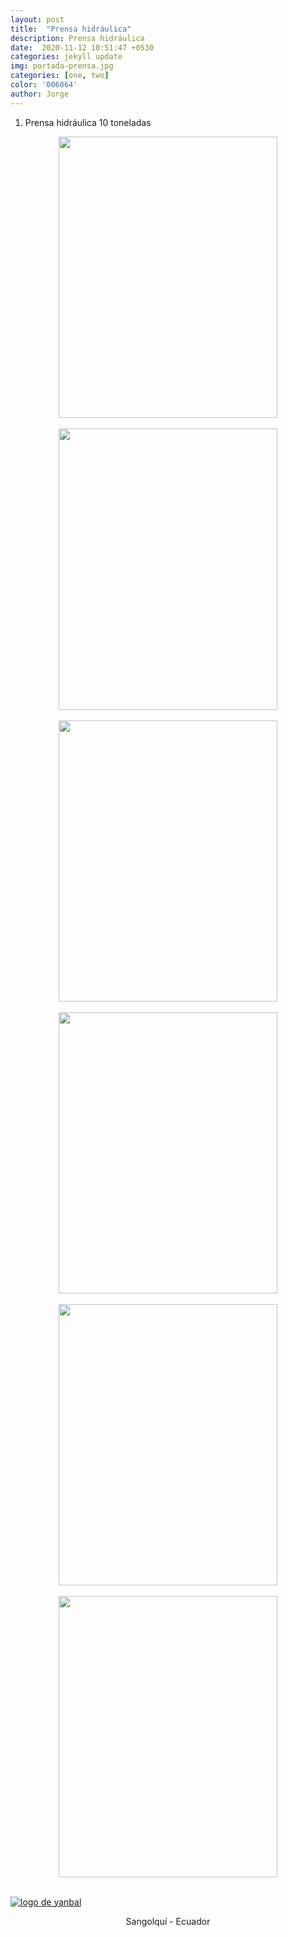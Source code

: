 ```yaml
---
layout: post
title:  "Prensa hidráulica"
description: Prensa hidráulica 
date:  2020-11-12 10:51:47 +0530
categories: jekyll update
img: portada-prensa.jpg
categories: [one, two]
color: '006064'
author: Jorge
---
```

1. Prensa hidráulica 10 toneladas

<center>
<img src="https://github.com/Jorge-onofa/karna/blob/gh-pages/images/prensa1.jpg?raw=true" width="350" height="450" />
</center>
<br>
<center>
<img src="https://github.com/Jorge-onofa/karna/blob/gh-pages/images/prensa2.jpg?raw=true" width="350" height="450" />
</center>
<br>
<center>
<img src="https://github.com/Jorge-onofa/karna/blob/gh-pages/images/prensa4.jpg?raw=true" width="350" height="450" />
</center>
<br>
<center>
<img src="https://github.com/Jorge-onofa/karna/blob/gh-pages/images/prensa5.jpg?raw=true" width="350" height="450" />
</center>
<br>
<center>
<img src="https://github.com/Jorge-onofa/karna/blob/gh-pages/images/prensa6.jpg?raw=true" width="350" height="450" />
</center>
<br><center>
<img src="https://github.com/Jorge-onofa/karna/blob/gh-pages/images/prensa6.jpg?raw=true" width="350" height="450" />
</center>
<br>

[logo]: https://raw.githubusercontent.com/Betty-C/bef/gh-pages/assets/img/linkw.jpg
[dipensador]: https://api.whatsapp.com/send?phone=593999378989&text=%C2%A1Hola!%20Me%20interesa%20la%20prensa%20hidr%C3%A1ulica%20de%2010%20toneladas "clic para abrir chat de whatsapp"
[![logo de yanbal][logo]][dipensador]

<center>
Sangolquí - Ecuador
</center>


